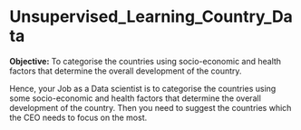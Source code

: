 # Unsupervised_Learning_Country_Data

**Objective:**
To categorise the countries using socio-economic and health factors that determine the overall development of the country.

Hence, your Job as a Data scientist is to categorise the countries using some socio-economic and health factors that determine the overall development of the country. Then you need to suggest the countries which the CEO needs to focus on the most.
